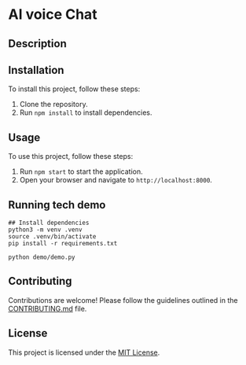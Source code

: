 # AI voice Chat

## Description

## Installation

To install this project, follow these steps:

1. Clone the repository.
2. Run `npm install` to install dependencies.

## Usage

To use this project, follow these steps:

1. Run `npm start` to start the application.
2. Open your browser and navigate to `http://localhost:8000`.

## Running tech demo 

```shell
## Install dependencies
python3 -m venv .venv
source .venv/bin/activate
pip install -r requirements.txt

python demo/demo.py

```

## Contributing

Contributions are welcome! Please follow the guidelines outlined in the [CONTRIBUTING.md](./CONTRIBUTING.md) file.

## License

This project is licensed under the [MIT License](./LICENSE).
